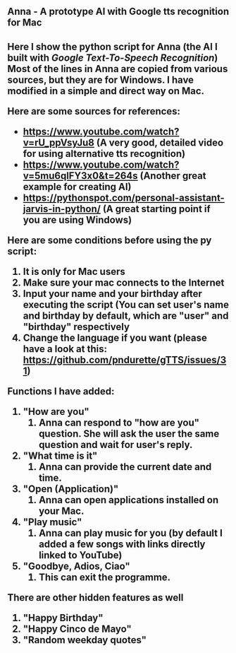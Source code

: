 <h2> Anna - A prototype AI with Google tts recognition for Mac <h2>

Here I show the python script for Anna (the AI I built with *Google Text-To-Speech Recognition*)
Most of the lines in Anna are copied from various sources, but they are for Windows. I have modified in a simple and direct way on Mac.

Here are some sources for references:
* https://www.youtube.com/watch?v=rU_ppVsyJu8 (A very good, detailed video for using alternative tts recognition)
* https://www.youtube.com/watch?v=5mu6qlFY3x0&t=264s (Another great example for creating AI)
* https://pythonspot.com/personal-assistant-jarvis-in-python/ (A great starting point if you are using Windows)

Here are some conditions before using the py script:
1. It is only for Mac users
1. Make sure your mac connects to the Internet
1. Input your name and your birthday after executing the script (You can set user's name and birthday by default, which are "user" and "birthday" respectively
1. Change the language if you want (please have a look at this: https://github.com/pndurette/gTTS/issues/31)

Functions I have added:
1. "How are you"
    1. Anna can respond to "how are you" question. She will ask the user the same question and wait for user's reply.
1. "What time is it"
    1. Anna can provide the current date and time.
1. "Open (Application)"
    1. Anna can open applications installed on your Mac.
1. "Play music"
    1. Anna can play music for you (by default I added a few songs with links directly linked to YouTube)
1. "Goodbye, Adios, Ciao"
    1. This can exit the programme.

There are other hidden features as well
1. "Happy Birthday"
2. "Happy Cinco de Mayo"
3. "Random weekday quotes"
